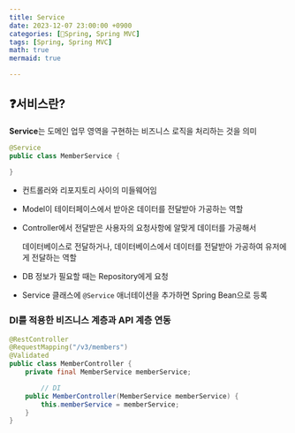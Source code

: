```yaml
---
title: Service
date: 2023-12-07 23:00:00 +0900
categories: [🌼Spring, Spring MVC]
tags: [Spring, Spring MVC]
math: true
mermaid: true

---
```



## ❓서비스란?

**Service**는 도메인 업무 영역을 구현하는 비즈니스 로직을 처리하는 것을 의미

```java
@Service
public class MemberService {
	
}
```

- 컨트롤러와 리포지토리 사이의 미들웨어임
- Model이 테이터페이스에서 받아온 데이터를 전달받아 가공하는 역할
- Controller에서 전달받은 사용자의 요청사항에 알맞게 데이터를 가공해서
    
    데이터베이스로 전달하거나, 데이터베이스에서 데이터를 전달받아 가공하여 유저에게 전달하는 역할
    
- DB 정보가 필요할 때는 Repository에게 요청
- Service 클래스에 `@Service` 애너테이션을 추가하면 Spring Bean으로 등록

### **DI를 적용한 비즈니스 계층과 API 계층 연동**

```java
@RestController
@RequestMapping("/v3/members")
@Validated
public class MemberController {
    private final MemberService memberService;

		// DI
    public MemberController(MemberService memberService) {
        this.memberService = memberService;
    }
}

```